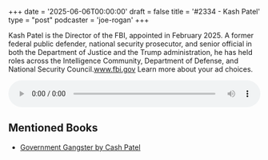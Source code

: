 +++
date = '2025-06-06T00:00:00'
draft = false
title = '#2334 - Kash Patel'
type = "post"
podcaster = 'joe-rogan'
+++

Kash Patel is the Director of the FBI, appointed in February 2025. A former federal public defender, national security prosecutor, and senior official in both the Department of Justice and the Trump administration, he has held roles across the Intelligence Community, Department of Defense, and National Security Council.www.fbi.gov
Learn more about your ad choices.

<audio controls style="width: 100%; max-width: 800px;">
  <source src="https://traffic.megaphone.fm/GLT2729354205.mp3?updated=1749227604" type="audio/mpeg">
  Your browser does not support the audio element.
</audio>

## Mentioned Books

- [Government Gangster by Cash Patel](https://www.amazon.com/s?k=Government+Gangster+by+Cash+Patel&tag=podcaststoboo-20)